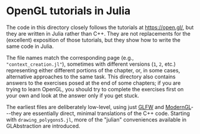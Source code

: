 # OpenGL tutorials in Julia

The code in this directory closely follows the tutorials at
https://open.gl/, but they are written in Julia rather than C++.  They
are not replacements for the (excellent) exposition of those
tutorials, but they show how to write the same code in Julia.

The file names match the corresponding page (e.g.,
`"context_creation.jl"`), sometimes with different versions (`1`, `2`,
etc.) representing either different portions of the chapter, or, in
some cases, alternative approaches to the same task.  This directory
also contains answers to the exercises posed at the end of some
chapters; if you are trying to learn OpenGL, you should try to
complete the exercises first on your own and look at the answer only
if you get stuck.

The earliest files are deliberately low-level, using just
[GLFW](https://github.com/JuliaGL/GLFW.jl) and
[ModernGL](https://github.com/JuliaGL/ModernGL.jl)---they are
essentially direct, minimal translations of the C++ code. Starting
with `drawing_polygons5.jl`, more of the "julian" conveniences
available in GLAbstraction are introduced.
